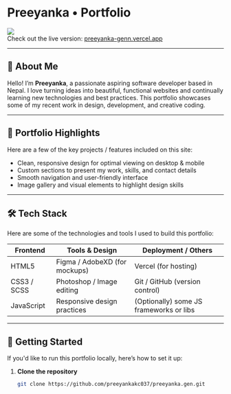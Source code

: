 # Preeyanka • Portfolio

![](https://preeyanka-genn.vercel.app/)  
Check out the live version: [preeyanka-genn.vercel.app](https://preeyanka-genn.vercel.app/)

---

## 🚀 About Me

Hello! I’m **Preeyanka**, a passionate aspiring software developer based in Nepal. I love turning ideas into beautiful, functional websites and continually learning new technologies and best practices. This portfolio showcases some of my recent work in design, development, and creative coding.

---

## 💼 Portfolio Highlights

Here are a few of the key projects / features included on this site:

- Clean, responsive design for optimal viewing on desktop & mobile  
- Custom sections to present my work, skills, and contact details  
- Smooth navigation and user-friendly interface  
- Image gallery and visual elements to highlight design skills  

---

## 🛠️ Tech Stack

Here are some of the technologies and tools I used to build this portfolio:

| Frontend       | Tools & Design              | Deployment / Others          |
|----------------|-----------------------------|-------------------------------|
| HTML5           | Figma / AdobeXD (for mockups) | Vercel (for hosting)        |
| CSS3 / SCSS     | Photoshop / Image editing     | Git / GitHub (version control) |
| JavaScript      | Responsive design practices    | (Optionally) some JS frameworks or libs |

---

## 📁 Getting Started

If you'd like to run this portfolio locally, here’s how to set it up:

1. **Clone the repository**  
   ```bash
   git clone https://github.com/preeyankakc037/preeyanka.gen.git
